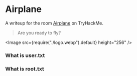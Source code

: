# Airplane

A writeup for the room [Airplane](https://tryhackme.com/r/room/include) on TryHackMe.

> Are you ready to fly?

<Image src={require("./logo.webp").default} height="256" />

### What is user.txt

### What is root.txt
